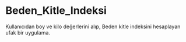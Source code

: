 # Beden_Kitle_Indeksi
Kullanıcıdan boy ve kilo değerlerini alıp, Beden kitle indeksini hesaplayan ufak bir uygulama.
